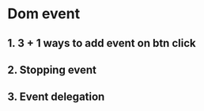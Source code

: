 # Dom event

##  1. 3 + 1 ways to add event on btn click
##  2. Stopping event
##  3. Event delegation


